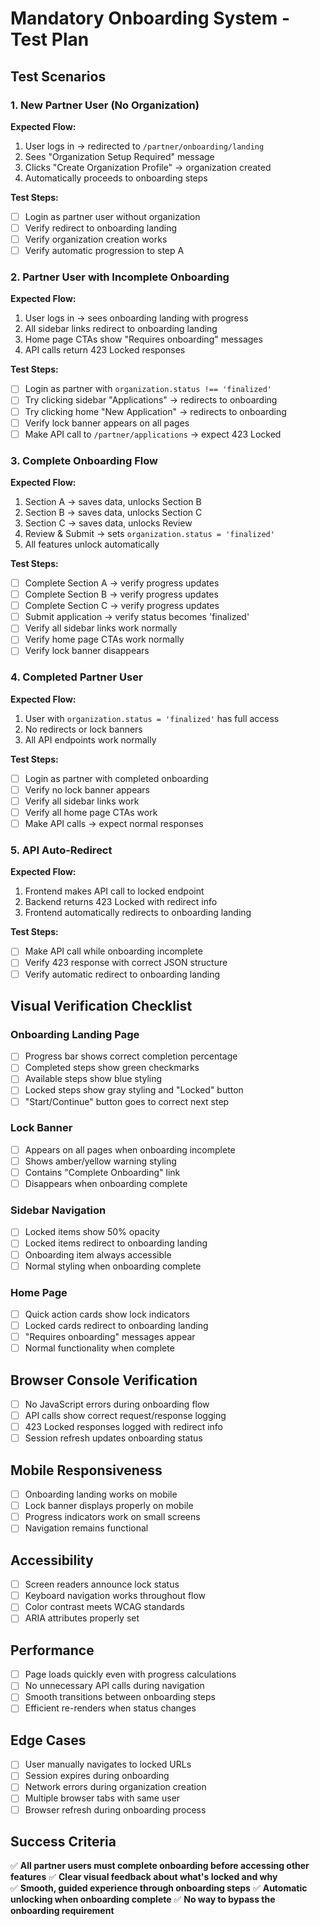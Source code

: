 # Mandatory Onboarding System - Test Plan

## Test Scenarios

### 1. New Partner User (No Organization)
**Expected Flow:**
1. User logs in → redirected to `/partner/onboarding/landing`
2. Sees "Organization Setup Required" message
3. Clicks "Create Organization Profile" → organization created
4. Automatically proceeds to onboarding steps

**Test Steps:**
- [ ] Login as partner user without organization
- [ ] Verify redirect to onboarding landing
- [ ] Verify organization creation works
- [ ] Verify automatic progression to step A

### 2. Partner User with Incomplete Onboarding
**Expected Flow:**
1. User logs in → sees onboarding landing with progress
2. All sidebar links redirect to onboarding landing
3. Home page CTAs show "Requires onboarding" messages
4. API calls return 423 Locked responses

**Test Steps:**
- [ ] Login as partner with `organization.status !== 'finalized'`
- [ ] Try clicking sidebar "Applications" → redirects to onboarding
- [ ] Try clicking home "New Application" → redirects to onboarding  
- [ ] Verify lock banner appears on all pages
- [ ] Make API call to `/partner/applications` → expect 423 Locked

### 3. Complete Onboarding Flow
**Expected Flow:**
1. Section A → saves data, unlocks Section B
2. Section B → saves data, unlocks Section C  
3. Section C → saves data, unlocks Review
4. Review & Submit → sets `organization.status = 'finalized'`
5. All features unlock automatically

**Test Steps:**
- [ ] Complete Section A → verify progress updates
- [ ] Complete Section B → verify progress updates
- [ ] Complete Section C → verify progress updates
- [ ] Submit application → verify status becomes 'finalized'
- [ ] Verify all sidebar links work normally
- [ ] Verify home page CTAs work normally
- [ ] Verify lock banner disappears

### 4. Completed Partner User
**Expected Flow:**
1. User with `organization.status = 'finalized'` has full access
2. No redirects or lock banners
3. All API endpoints work normally

**Test Steps:**
- [ ] Login as partner with completed onboarding
- [ ] Verify no lock banner appears
- [ ] Verify all sidebar links work
- [ ] Verify all home page CTAs work
- [ ] Make API calls → expect normal responses

### 5. API Auto-Redirect
**Expected Flow:**
1. Frontend makes API call to locked endpoint
2. Backend returns 423 Locked with redirect info
3. Frontend automatically redirects to onboarding landing

**Test Steps:**
- [ ] Make API call while onboarding incomplete
- [ ] Verify 423 response with correct JSON structure
- [ ] Verify automatic redirect to onboarding landing

## Visual Verification Checklist

### Onboarding Landing Page
- [ ] Progress bar shows correct completion percentage
- [ ] Completed steps show green checkmarks
- [ ] Available steps show blue styling
- [ ] Locked steps show gray styling and "Locked" button
- [ ] "Start/Continue" button goes to correct next step

### Lock Banner
- [ ] Appears on all pages when onboarding incomplete
- [ ] Shows amber/yellow warning styling
- [ ] Contains "Complete Onboarding" link
- [ ] Disappears when onboarding complete

### Sidebar Navigation
- [ ] Locked items show 50% opacity
- [ ] Locked items redirect to onboarding landing
- [ ] Onboarding item always accessible
- [ ] Normal styling when onboarding complete

### Home Page
- [ ] Quick action cards show lock indicators
- [ ] Locked cards redirect to onboarding landing
- [ ] "Requires onboarding" messages appear
- [ ] Normal functionality when complete

## Browser Console Verification
- [ ] No JavaScript errors during onboarding flow
- [ ] API calls show correct request/response logging
- [ ] 423 Locked responses logged with redirect info
- [ ] Session refresh updates onboarding status

## Mobile Responsiveness
- [ ] Onboarding landing works on mobile
- [ ] Lock banner displays properly on mobile
- [ ] Progress indicators work on small screens
- [ ] Navigation remains functional

## Accessibility
- [ ] Screen readers announce lock status
- [ ] Keyboard navigation works throughout flow
- [ ] Color contrast meets WCAG standards
- [ ] ARIA attributes properly set

## Performance
- [ ] Page loads quickly even with progress calculations
- [ ] No unnecessary API calls during navigation
- [ ] Smooth transitions between onboarding steps
- [ ] Efficient re-renders when status changes

## Edge Cases
- [ ] User manually navigates to locked URLs
- [ ] Session expires during onboarding
- [ ] Network errors during organization creation
- [ ] Multiple browser tabs with same user
- [ ] Browser refresh during onboarding process

## Success Criteria
✅ **All partner users must complete onboarding before accessing other features**
✅ **Clear visual feedback about what's locked and why**  
✅ **Smooth, guided experience through onboarding steps**
✅ **Automatic unlocking when onboarding complete**
✅ **No way to bypass the onboarding requirement**
